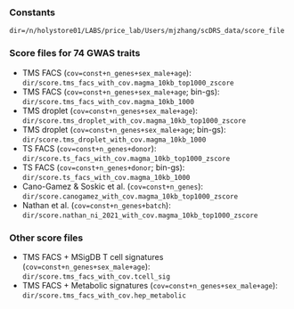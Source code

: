 ### Constants 
`dir=/n/holystore01/LABS/price_lab/Users/mjzhang/scDRS_data/score_file`

### Score files for 74 GWAS traits 
- TMS FACS (`cov=const+n_genes+sex_male+age`): `dir/score.tms_facs_with_cov.magma_10kb_top1000_zscore`
- TMS FACS (`cov=const+n_genes+sex_male+age`; bin-gs): `dir/score.tms_facs_with_cov.magma_10kb_1000`
- TMS droplet (`cov=const+n_genes+sex_male+age`): `dir/score.tms_droplet_with_cov.magma_10kb_top1000_zscore`
- TMS droplet (`cov=const+n_genes+sex_male+age`; bin-gs): `dir/score.tms_droplet_with_cov.magma_10kb_1000`
- TS FACS (`cov=const+n_genes+donor`): `dir/score.ts_facs_with_cov.magma_10kb_top1000_zscore`
- TS FACS (`cov=const+n_genes+donor`; bin-gs): `dir/score.ts_facs_with_cov.magma_10kb_1000`
- Cano-Gamez & Soskic et al. (`cov=const+n_genes`): `dir/score.canogamez_with_cov.magma_10kb_top1000_zscore`
- Nathan et al. (`cov=const+n_genes+batch`): `dir/score.nathan_ni_2021_with_cov.magma_10kb_top1000_zscore`

### Other score files
- TMS FACS + MSigDB T cell signatures (`cov=const+n_genes+sex_male+age`): `dir/score.tms_facs_with_cov.tcell_sig`
- TMS FACS + Metabolic signatures (`cov=const+n_genes+sex_male+age`): `dir/score.tms_facs_with_cov.hep_metabolic`
